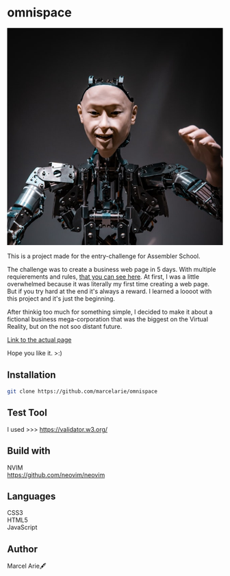 # omnispace
![alt text](https://github.com/marcelarie/omnispace/blob/master/files/images/android.jpg)

This is a project made for the entry-challenge for Assembler School.

The challenge was to create a business web page in 5 days. With multiple requierements and rules, [that you can see here](https://github.com/marcelarie/omnispace/blob/develop/resources.txt).
At first, I was a little overwhelmed because it was literally my first time creating a web page.  
But if you try hard at the end it's always a reward. I learned a loooot with this project and it's 
just the beginning. 

After thinkig too much for something simple, I decided to make it about a fictional business 
mega-corporation that was the biggest on the Virtual Reality, but on the not soo distant future.


[Link to the actual page](www.marcelarie.com/omnispace)

Hope you like it. >:)

## Installation
```bash
git clone https://github.com/marcelarie/omnispace 
```
## Test Tool
I used >>> https://validator.w3.org/

## Build with
NVIM   
https://github.com/neovim/neovim

## Languages
CSS3  
HTML5  
JavaScript  

## Author

Marcel Arie🖋
